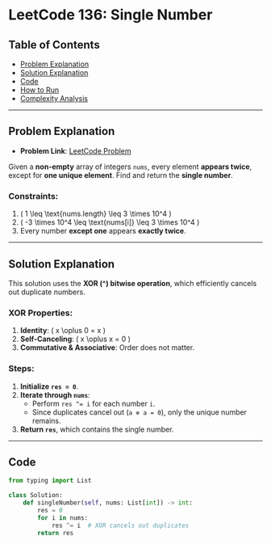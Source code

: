 # LeetCode 136: Single Number

## Table of Contents
- [Problem Explanation](#problem-explanation)
- [Solution Explanation](#solution-explanation)
- [Code](#code)
- [How to Run](#how-to-run)
- [Complexity Analysis](#complexity-analysis)

---

## Problem Explanation

- **Problem Link**: [LeetCode Problem](https://leetcode.com/problems/single-number/)

Given a **non-empty** array of integers `nums`, every element **appears twice**, except for **one unique element**. Find and return the **single number**.

### Constraints:
1. \( 1 \leq \text{nums.length} \leq 3 \times 10^4 \)
2. \( -3 \times 10^4 \leq \text{nums[i]} \leq 3 \times 10^4 \)
3. Every number **except one** appears **exactly twice**.

---

## Solution Explanation

This solution uses the **XOR (^) bitwise operation**, which efficiently cancels out duplicate numbers.

### XOR Properties:
1. **Identity**: \( x \oplus 0 = x \)
2. **Self-Canceling**: \( x \oplus x = 0 \)
3. **Commutative & Associative**: Order does not matter.

### Steps:
1. **Initialize `res = 0`**.
2. **Iterate through `nums`**:
   - Perform `res ^= i` for each number `i`.
   - Since duplicates cancel out (`a ⊕ a = 0`), only the unique number remains.
3. **Return `res`**, which contains the single number.

---

## Code

```python
from typing import List

class Solution:
    def singleNumber(self, nums: List[int]) -> int:
        res = 0
        for i in nums:
            res ^= i  # XOR cancels out duplicates
        return res
